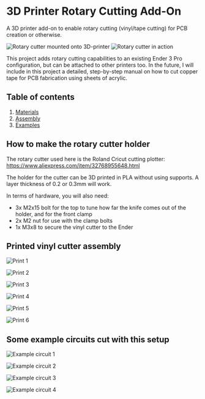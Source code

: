 # 3D Printer Rotary Cutting Add-On
A 3D printer add-on to enable rotary cutting (vinyl/tape cutting) for PCB creation or otherwise.

![Rotary cutter mounted onto 3D-printer](https://github.com/kvriet/3dprinter-rotary-cutting/blob/main/Media/cutter%20on%20machine-1%20small.png?raw=true)
![Rotary cutter in action](https://github.com/kvriet/3dprinter-rotary-cutting/blob/main/Media/cutting%20copper.gif?raw=true)

This project adds rotary cutting capabilities to an existing Ender 3 Pro configuration, but can be attached to other printers too. In the future, I will include in this project a detailed, step-by-step manual on how to cut copper tape for PCB fabrication using sheets of acrylic.

## Table of contents
1. [Materials](#materials)
2. [Assembly](#assembly)
3. [Examples](#examples)

## How to make the rotary cutter holder <a name="materials"></a>
The rotary cutter used here is the Roland Cricut cutting plotter: https://www.aliexpress.com/item/32768955648.html

The holder for the cutter can be 3D printed in PLA without using supports. A layer thickness of 0.2 or 0.3mm will work.

In terms of hardware, you will also need:
- 3x M2x15 bolt for the top to tune how far the knife comes out of the holder, and for the front clamp
- 2x M2 nut for use with the clamp bolts
- 1x M3x8 to secure the vinyl cutter to the Ender

## Printed vinyl cutter assembly <a name="assembly"></a>
![Print 1](https://github.com/kvriet/3dprinter-rotary-cutting/blob/main/Media/rotary%20cutter%20print-1.png?raw=true)

![Print 2](https://github.com/kvriet/3dprinter-rotary-cutting/blob/main/Media/rotary%20cutter%20print-2.png?raw=true)

![Print 3](https://github.com/kvriet/3dprinter-rotary-cutting/blob/main/Media/rotary%20cutter%20print-3.png?raw=true)

![Print 4](https://github.com/kvriet/3dprinter-rotary-cutting/blob/main/Media/rotary%20cutter%20print-4.png?raw=true)

![Print 5](https://github.com/kvriet/3dprinter-rotary-cutting/blob/main/Media/rotary%20cutter%20print-5.png?raw=true)

![Print 6](https://github.com/kvriet/3dprinter-rotary-cutting/blob/main/Media/rotary%20cutter%20print-6.png?raw=true)

## Some example circuits cut with this setup <a name="examples"></a>
![Example circuit 1](https://github.com/kvriet/3dprinter-rotary-cutting/blob/main/Media/example%20circuits-1.png?raw=true)

![Example circuit 2](https://github.com/kvriet/3dprinter-rotary-cutting/blob/main/Media/example%20circuits-2.png?raw=true)

![Example circuit 3](https://github.com/kvriet/3dprinter-rotary-cutting/blob/main/Media/example%20circuits-3.png?raw=true)

![Example circuit 4](https://github.com/kvriet/3dprinter-rotary-cutting/blob/main/Media/example%20circuits-4.png?raw=true)

